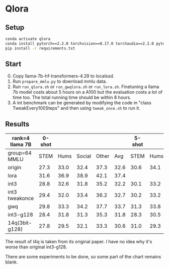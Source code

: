 # Qlora

## Setup
```bash
conda activate qlora
conda install pytorch==2.2.0 torchvision==0.17.0 torchaudio==2.2.0 pytorch-cuda=12.1 -c pytorch -c nvidia
pip install -r requirements.txt
```

## Start

 0. Copy llama-7b-hf-transformers-4.29 to localssd.
 1. Run `prepare_mmlu.py` to download mmlu data.
 2. Run `run_qlora.sh` or `run_gwqlora.sh` or `run_lora.sh`. Finetuning a llama 7b model costs about 5 hours on a A100 but the evaluation costs a lot of time too. The total running time should be within 8 hours.
 3. A int benchmark can be generated by modifying the code in "class TweakEvery100Steps" and then using `tweak_once.sh` to run it.

## Results

| rank=4 llama 7B | 0-shot |  |  |  |  | 5-shot |  |  |  |  |
|-----------------|--------|--------|--------|--------|--------|--------|--------|--------|--------|--------|
| group=64 MMLU   | STEM   | Hums   | Social | Other  | Avg    | STEM   | Hums   | Social | Other  | Avg    |
| origin          | 27.3   | 33.0   | 32.4   | 37.3   | 32.6   | 30.6   | 34.1   | 38.2   | 38.2   | 35.2   |
| lora            | 31.6   | 36.9   | 38.9   | 42.1   | 37.4   |        |        |        |        |        |
| int3            | 28.8   | 32.6   | 31.8   | 35.2   | 32.2   | 30.1   | 33.2   | 37.4   | 38.2   | 34.6   |
| int3 tweakonce  | 29.4   | 32.0   | 33.4   | 36.2   | 32.7   | 30.2   | 33.2   | 37.4   | 38.6   | 34.7   |
| gwq             | 29.8   | 33.3   | 34.2   | 37.7   | 33.7   | 31.3   | 33.8   | 38.3   | 39.7   | 35.6   |
| int3-g128       | 28.4   | 31.8   | 31.3   | 35.3   | 31.8   | 28.3   | 30.5   | 31.5   | 33.3   | 30.9   |
| 14q(3bit-g128)  | 27.8   | 29.5   | 32.1   | 33.3   | 30.6   | 31.0   | 29.3   | 33.5   | 30.4   | 31.8   |

The result of l4q is taken from its original paper. I have no idea why it's worse than original int3-g128.

There are some experiments to be done, so some part of the chart remains blank.